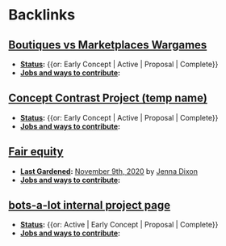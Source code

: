 
# Backlinks
## [Boutiques vs Marketplaces Wargames](<Boutiques vs Marketplaces Wargames.md>)
- **[Status](<Status.md>):** {{or: Early Concept | Active | Proposal | Complete}}
- **[Jobs and ways to contribute](<Jobs and ways to contribute.md>):**

## [Concept Contrast Project (temp name)](<Concept Contrast Project (temp name).md>)
- **[Status](<Status.md>):** {{or: Early Concept | Active | Proposal | Complete}}
- **[Jobs and ways to contribute](<Jobs and ways to contribute.md>):**

## [Fair equity](<Fair equity.md>)
- **[Last Gardened](<Last Gardened.md>):** [November 9th, 2020](<November 9th, 2020.md>) by [Jenna Dixon](<Jenna Dixon.md>) 
- **[Jobs and ways to contribute](<Jobs and ways to contribute.md>):**

## [bots-a-lot internal project page](<bots-a-lot internal project page.md>)
- **[Status](<Status.md>):** {{or: Active | Early Concept | Proposal | Complete}}
- **[Jobs and ways to contribute](<Jobs and ways to contribute.md>):**


